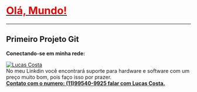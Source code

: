 #  <h1><u> <font color="dark"> Olá, Mundo! </font> </u> </h1> <hr>
<h2>Primeiro Projeto Git</h2> 

<b>Conectando-se em minha rede:</b>

<p align="left">	
  <a href="https://www.linkedin.com/in/lucas-costa-batista/">
      <img alt="Lucas Costa" src="https://img.shields.io/badge/-LucasCostaBatista-8257E5?style=flat&logo=Linkedin&logoColor=white" /> </a> <br>
   No meu Linkdin você encontrará suporte para hardware e software com um preço muito bom,  pois faço isso por prazer.<br>
    <b><u>Contato com o numero: (11)99540-9925 falar com Lucas Costa. </b></u>
  </a>
 </p>


